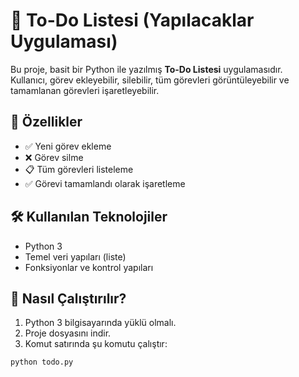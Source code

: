 # 📝 To-Do Listesi (Yapılacaklar Uygulaması)

Bu proje, basit bir Python ile yazılmış **To-Do Listesi** uygulamasıdır.  
Kullanıcı, görev ekleyebilir, silebilir, tüm görevleri görüntüleyebilir ve tamamlanan görevleri işaretleyebilir.

## 🚀 Özellikler

- ✅ Yeni görev ekleme
- ❌ Görev silme
- 📋 Tüm görevleri listeleme
- ✅ Görevi tamamlandı olarak işaretleme

## 🛠 Kullanılan Teknolojiler

- Python 3
- Temel veri yapıları (liste)
- Fonksiyonlar ve kontrol yapıları

## 🔧 Nasıl Çalıştırılır?

1. Python 3 bilgisayarında yüklü olmalı.  
2. Proje dosyasını indir.  
3. Komut satırında şu komutu çalıştır:

```bash
python todo.py
